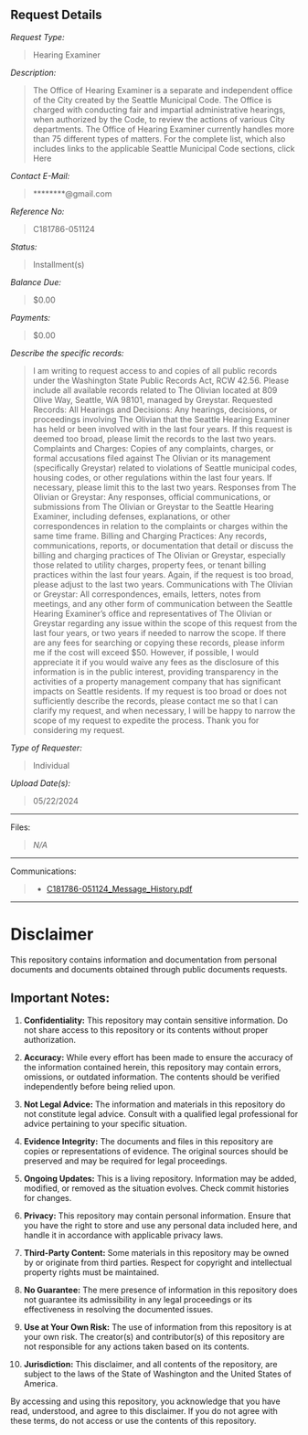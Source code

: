 ## Request Details

*Request Type:*
> Hearing Examiner

*Description:*
> The Office of Hearing Examiner is a separate and independent office of the City created by the Seattle Municipal Code. The Office is charged with conducting fair and impartial administrative hearings, when authorized by the Code, to review the actions of various City departments. The Office of Hearing Examiner currently handles more than 75 different types of matters. For the complete list, which also includes links to the applicable Seattle Municipal Code sections, click Here

*Contact E-Mail:*
> ********@gmail.com

*Reference No:*
> C181786-051124

*Status:*
> Installment(s)

*Balance Due:*
> $0.00

*Payments:*
> $0.00

*Describe the specific records:*
> I am writing to request access to and copies of all public records under the Washington State Public Records Act, RCW 42.56. Please include all available records related to The Olivian located at 809 Olive Way, Seattle, WA 98101, managed by Greystar. Requested Records: All Hearings and Decisions: Any hearings, decisions, or proceedings involving The Olivian that the Seattle Hearing Examiner has held or been involved with in the last four years. If this request is deemed too broad, please limit the records to the last two years. Complaints and Charges: Copies of any complaints, charges, or formal accusations filed against The Olivian or its management (specifically Greystar) related to violations of Seattle municipal codes, housing codes, or other regulations within the last four years. If necessary, please limit this to the last two years. Responses from The Olivian or Greystar: Any responses, official communications, or submissions from The Olivian or Greystar to the Seattle Hearing Examiner, including defenses, explanations, or other correspondences in relation to the complaints or charges within the same time frame. Billing and Charging Practices: Any records, communications, reports, or documentation that detail or discuss the billing and charging practices of The Olivian or Greystar, especially those related to utility charges, property fees, or tenant billing practices within the last four years. Again, if the request is too broad, please adjust to the last two years. Communications with The Olivian or Greystar: All correspondences, emails, letters, notes from meetings, and any other form of communication between the Seattle Hearing Examiner’s office and representatives of The Olivian or Greystar regarding any issue within the scope of this request from the last four years, or two years if needed to narrow the scope. If there are any fees for searching or copying these records, please inform me if the cost will exceed $50. However, if possible, I would appreciate it if you would waive any fees as the disclosure of this information is in the public interest, providing transparency in the activities of a property management company that has significant impacts on Seattle residents. If my request is too broad or does not sufficiently describe the records, please contact me so that I can clarify my request, and when necessary, I will be happy to narrow the scope of my request to expedite the process. Thank you for considering my request.

*Type of Requester:*	
> Individual

*Upload Date(s):*
> 05/22/2024

----

Files:
> *N/A*

----

Communications:
>- [C181786-051124_Message_History.pdf](./files/C181786-051124_Message_History.pdf)

---
# Disclaimer


This repository contains information and documentation from personal documents and documents obtained through public documents requests.

## Important Notes:

1. **Confidentiality:** This repository may contain sensitive information. Do not share access to this repository or its contents without proper authorization.

2. **Accuracy:** While every effort has been made to ensure the accuracy of the information contained herein, this repository may contain errors, omissions, or outdated information. The contents should be verified independently before being relied upon.

3. **Not Legal Advice:** The information and materials in this repository do not constitute legal advice. Consult with a qualified legal professional for advice pertaining to your specific situation.

4. **Evidence Integrity:** The documents and files in this repository are copies or representations of evidence. The original sources should be preserved and may be required for legal proceedings.

5. **Ongoing Updates:** This is a living repository. Information may be added, modified, or removed as the situation evolves. Check commit histories for changes.

6. **Privacy:** This repository may contain personal information. Ensure that you have the right to store and use any personal data included here, and handle it in accordance with applicable privacy laws.

7. **Third-Party Content:** Some materials in this repository may be owned by or originate from third parties. Respect for copyright and intellectual property rights must be maintained.

8. **No Guarantee:** The mere presence of information in this repository does not guarantee its admissibility in any legal proceedings or its effectiveness in resolving the documented issues.

9. **Use at Your Own Risk:** The use of information from this repository is at your own risk. The creator(s) and contributor(s) of this repository are not responsible for any actions taken based on its contents.

10. **Jurisdiction:** This disclaimer, and all contents of the repository, are subject to the laws of the State of Washington and the United States of America.

By accessing and using this repository, you acknowledge that you have read, understood, and agree to this disclaimer. If you do not agree with these terms, do not access or use the contents of this repository.
